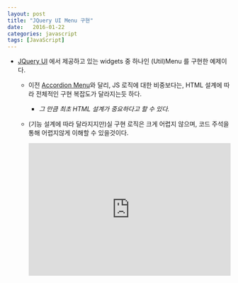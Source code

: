 ```yaml
---
layout: post
title: "JQuery UI Menu 구현"
date:   2016-01-22
categories: javascript 
tags: [JavaScript]
---
```


- [JQuery UI](https://jqueryui.com/menu/) 에서 제공하고 있는 widgets 중 하나인 (Util)Menu 를 구현한 예제이다.
	
	- 이전 [Accordion Menu](http://mohwa.github.io/blog/javascript/2016/01/18/accordion-menu/)와 달리, JS 로직에 대한 비중보다는, HTML 설계에 따라 전체적인 구현 복잡도가 달라지는듯 하다.<p>
	
	  - <em>그 만큼 최초 HTML 설계가 중요하다고 할 수 있다.</em>
	
  - (기능 설계에 따라 달라지지만)실 구현 로직은 크게 어렵지 않으며, 코드 주석을 통해 어렵지않게 이해할 수 있을것이다.
	
    <iframe height='300' scrolling='no' src='http://codepen.io/yanione/embed/mVXdVa/?height=300&theme-id=0&default-tab=result' frameborder='no' allowtransparency='true' allowfullscreen='true' style='width: 100%;'></iframe>
       

